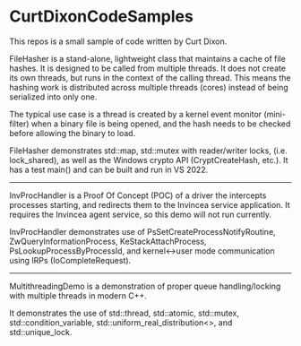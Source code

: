 # CurtDixonCodeSamples
This repos is a small sample of code written by Curt Dixon.

FileHasher is a stand-alone, lightweight class that maintains a cache of file hashes. It is designed to be called from multiple threads. It does not create its own threads, but runs in the context of the calling thread. This means the hashing work is distributed across multiple threads (cores) instead of being serialized into only one.

The typical use case is a thread is created by a kernel event monitor (mini-filter) when a binary file is being opened, and the hash needs to be checked before allowing the binary to load. 

FileHasher demonstrates std::map, std::mutex with reader/writer locks, (i.e. lock_shared), as well as the Windows crypto API (CryptCreateHash, etc.). It has a test main() and can be built and run in VS 2022.

------------

InvProcHandler is a Proof Of Concept (POC) of a driver the intercepts processes starting, and redirects them to the Invincea service application. It requires the Invincea agent service, so this demo will not run currently.

InvProcHandler demonstrates use of PsSetCreateProcessNotifyRoutine, ZwQueryInformationProcess, KeStackAttachProcess, PsLookupProcessByProcessId, and kernel<->user mode communication using IRPs (IoCompleteRequest).

--------------

MultithreadingDemo is a demonstration of proper queue handling/locking with multiple threads in modern C++.

It demonstrates the use of std::thread, std::atomic, std::mutex, std::condition_variable, std::uniform_real_distribution<>, and std::unique_lock.

